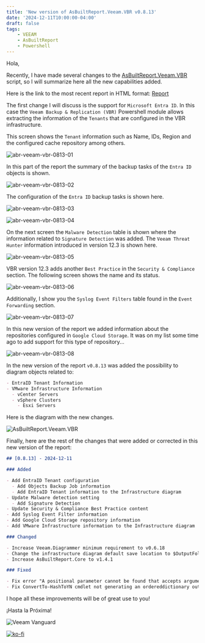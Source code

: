 ```yaml
---
title: 'New version of AsBuiltReport.Veeam.VBR v0.8.13'
date: '2024-12-11T10:00:00-04:00'
draft: false
tags:
    - VEEAM
    - AsBuiltReport
    - Powershell
---
```


Hola,

Recently, I have made several changes to the [AsBuiltReport.Veeam.VBR](https://github.com/AsBuiltReport/AsBuiltReport.Veeam.VBR) script, so I will summarize here all the new capabilities added.

Here is the link to the most recent report in HTML format: [Report](https://htmlpreview.github.io/?https://raw.githubusercontent.com/AsBuiltReport/AsBuiltReport.Veeam.VBR/dev/Samples/Sample%20Veeam%20Backup%20%26%20Replication%20As%20Built%20Report.html)

The first change I will discuss is the support for `Microsoft Entra ID`. In this case the `Veeam Backup & Replication (VBR)` Powershell module allows extracting the information of the `Tenants` that are configured in the VBR infrastructure.

This screen shows the `Tenant` information such as Name, IDs, Region and the configured cache repository among others.

![abr-veeam-vbr-0813-01](/img/2024/abr-veeam-vbr-0_8_13/abr-veeam-vbr-0813-01.webp)

In this part of the report the summary of the backup tasks of the `Entra ID` objects is shown.

![abr-veeam-vbr-0813-02](/img/2024/abr-veeam-vbr-0_8_13/abr-veeam-vbr-0813-02.webp)

The configuration of the `Entra ID` backup tasks is shown here.

![abr-veeam-vbr-0813-03](/img/2024/abr-veeam-vbr-0_8_13/abr-veeam-vbr-0813-03.webp)

![abr-veeam-vbr-0813-04](/img/2024/abr-veeam-vbr-0_8_13/abr-veeam-vbr-0813-04.webp)

On the next screen the `Malware Detection` table is shown where the information related to `Signature Detection` was added. The `Veeam Threat Hunter` information introduced in version 12.3 is shown here.

![abr-veeam-vbr-0813-05](/img/2024/abr-veeam-vbr-0_8_13/abr-veeam-vbr-0813-05.webp)

VBR version 12.3 adds another `Best Practice` in the `Security & Compliance` section. The following screen shows the name and its status.

![abr-veeam-vbr-0813-06](/img/2024/abr-veeam-vbr-0_8_13/abr-veeam-vbr-0813-06.webp)

Additionally, I show you the `Syslog Event Filters` table found in the `Event Forwarding` section.

![abr-veeam-vbr-0813-07](/img/2024/abr-veeam-vbr-0_8_13/abr-veeam-vbr-0813-07.webp)

In this new version of the report we added information about the repositories configured in `Google Cloud Storage`. It was on my list some time ago to add support for this type of repository...

![abr-veeam-vbr-0813-08](/img/2024/abr-veeam-vbr-0_8_13/abr-veeam-vbr-0813-08.webp)

In the new version of the report `v0.8.13` was added the possibility to diagram objects related to:

```markdown
- EntraID Tenant Information
- VMware Infrastructure Information
  - vCenter Servers
  - vSphere Clusters
    - Esxi Servers
```

Here is the diagram with the new changes.

![AsBuiltReport.Veeam.VBR](/img/2024/abr-veeam-vbr-0_8_13/AsBuiltReport.Veeam.VBR.webp)

Finally, here are the rest of the changes that were added or corrected in this new version of the report:

```markdown
## [0.8.13] - 2024-12-11

### Added 

- Add EntraID Tenant configuration
  - Add Objects Backup Job information
  - Add EntraID Tenant information to the Infrastructure diagram
- Update Malware detection setting
  - Add Signature Detection
- Update Security & Compliance Best Practice content
- Add Syslog Event Filter information
- Add Google Cloud Storage repository information
- Add VMware Infrastructure information to the Infrastructure diagram

### Changed

- Increase Veeam.Diagrammer minimum requirement to v0.6.18
- Change the infrastructure diagram default save location to $OutputFolderPath
- Increase AsBuiltReport.Core to v1.4.1

### Fixed

- Fix error "A positional parameter cannot be found that accepts argument '-'" at Get-AbrVbrConfigurationBackupSetting cmdlet
- Fix ConvertTo-HashToYN cmdlet not generating an ordereddictionary output
```

I hope all these improvements will be of great use to you!

¡Hasta la Próxima!

![Veeam Vanguard](/img/2024/abr-veeam-vbr-0_8_13/veeam_vanguard.webp#center)

[![ko-fi](https://ko-fi.com/img/githubbutton_sm.svg)](https://ko-fi.com/F1F8DEV80)
